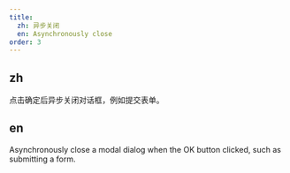 ```yaml
---
title:
  zh: 异步关闭
  en: Asynchronously close
order: 3
---
```


## zh

点击确定后异步关闭对话框，例如提交表单。

## en

Asynchronously close a modal dialog when the OK button clicked, such as submitting a form.
